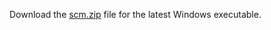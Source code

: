 Download the [scm.zip](https://github.com/ColinRobbins/scm-helper/raw/master/download/scm.zip) file for the latest Windows executable.
